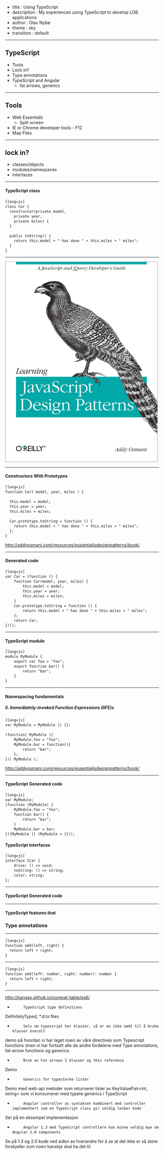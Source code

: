 ﻿- title : Using TypeScript
- description : My experiences using TypeScript to develop LOB applications
- author : Olav Nybø
- theme : sky
- transition : default

***

## TypeScript
- Tools
- Lock in?
- Type annotations 
- TypeScript and Angular
    - fat arrows, generics
 
***

## Tools
- Web Essentials
    - Split screen
- IE or Chrome developer tools - F12
- Map Files

***
## lock in?
- classes/objects
- modules/namespaces
- interfaces

---

#### TypeScript class

    [lang=js]
    class Car {
      constructor(private model,
        private year,
        private miles) {
      }

      public toString() {
        return this.model + " has done " + this.miles + " miles";
      }
    }


---

<img src="/images/javaScript_design_patterns.jpg" alt="Alt text">

---

#### Constructors With Prototypes

    [lang=js]
    function Car( model, year, miles ) {

      this.model = model;
      this.year = year;
      this.miles = miles;

      Car.prototype.toString = function () {
        return this.model + " has done " + this.miles + " miles";
      };
    }
    
<a style="font-size: 10px;" href="http://addyosmani.com/resources/essentialjsdesignpatterns/book/">http://addyosmani.com/resources/essentialjsdesignpatterns/book/</a>

---

#### Generated code

    [lang=js]
    var Car = (function () {
        function Car(model, year, miles) {
            this.model = model;
            this.year = year;
            this.miles = miles;
        }
        Car.prototype.toString = function () {
            return this.model + " has done " + this.miles + " miles";
        };
        return Car;
    })();

---

#### TypeScript module

    [lang=js]
    module MyModule {
        export var foo = "foo";
        export function bar() {
            return "bar";
        }
    }

---

#### Namespacing fundamentals
##### 5. Immediately-invoked Function Expressions (IIFE)s

    [lang=js]
    var MyModule = MyModule || {};

    (function( MyModule ){
        MyModule.foo = "foo";
        MyModule.bar = function(){
            return "bar";
        };
    })( MyModule );

<a style="font-size: 10px;" href="http://addyosmani.com/resources/essentialjsdesignpatterns/book/">http://addyosmani.com/resources/essentialjsdesignpatterns/book/</a>

---

#### TypeScript Generated code

    [lang=js]
    var MyModule;
    (function (MyModule) {
        MyModule.foo = "foo";
        function bar() {
            return "bar";
        }   
        MyModule.bar = bar;
    })(MyModule || (MyModule = {}));

#### TypeScript interfaces

    [lang=js]
    interface ICar {
        drive: () => void;
        toString: () => string;
        color: string;
    };

---    

#### TypeScript Generated code

***

#### TypeScript features that 
### Type annotations

---
    [lang=js]
    function add(left, right) {
	  return left + right;
    }

---

    [lang=js]
    function add(left: number, right: number): number {
	  return left + right;
    }


***


http://kangax.github.io/compat-table/es6/

-          TypeScript type definitions
DefinitelyTyped, *.d.ts files
-          Selv om typescript har klasser, så er en ikke nødt til å bruke klasser overalt
demo på hvordan vi har laget noen av våre directives som Typescript functions (men vi har fortsatt alle de andre fordelene med Type 
annotations, fat-arrow functions og generics.
-          Bruk av Fat arrows I klasser og this reference
Demo 
-          Generics for typesterke lister
Demo med web-api metoder som returnerer lister av KeyValuePair<int, string> som vi konsumerer med typete generics i TypeScript
-          Angular controller as syntaksen kombinert med controller implementert som en TypeScript class gir veldig lesbar kode
Ser på en eksempel implementasjon
-          Angular 1.3 med TypeScript controllere kan minne veldig mye om Angular 2.0 components
Se på 1.3 og 2.0 kode ved siden av hverandre for å se at det ikke er så store forskjeller som noen kanskje skal ha det til

